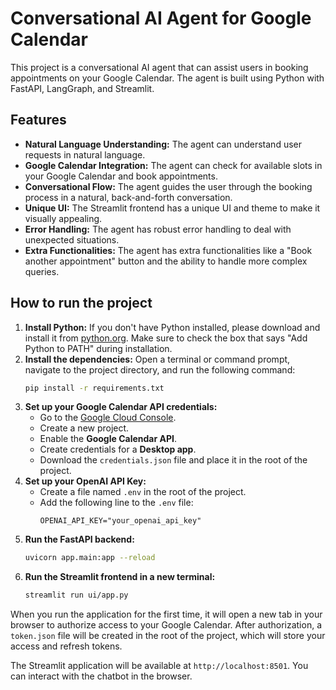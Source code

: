 # Conversational AI Agent for Google Calendar

This project is a conversational AI agent that can assist users in booking appointments on your Google Calendar. The agent is built using Python with FastAPI, LangGraph, and Streamlit.

## Features

-   **Natural Language Understanding:** The agent can understand user requests in natural language.
-   **Google Calendar Integration:** The agent can check for available slots in your Google Calendar and book appointments.
-   **Conversational Flow:** The agent guides the user through the booking process in a natural, back-and-forth conversation.
-   **Unique UI:** The Streamlit frontend has a unique UI and theme to make it visually appealing.
-   **Error Handling:** The agent has robust error handling to deal with unexpected situations.
-   **Extra Functionalities:** The agent has extra functionalities like a "Book another appointment" button and the ability to handle more complex queries.

## How to run the project

1.  **Install Python:** If you don't have Python installed, please download and install it from [python.org](https://www.python.org/downloads/). Make sure to check the box that says "Add Python to PATH" during installation.
2.  **Install the dependencies:** Open a terminal or command prompt, navigate to the project directory, and run the following command:
    ```bash
    pip install -r requirements.txt
    ```
3.  **Set up your Google Calendar API credentials:**
    -   Go to the [Google Cloud Console](https://console.cloud.google.com/).
    -   Create a new project.
    -   Enable the **Google Calendar API**.
    -   Create credentials for a **Desktop app**.
    -   Download the `credentials.json` file and place it in the root of the project.
4.  **Set up your OpenAI API Key:**
    -   Create a file named `.env` in the root of the project.
    -   Add the following line to the `.env` file:
        ```
        OPENAI_API_KEY="your_openai_api_key"
        ```
5.  **Run the FastAPI backend:**
    ```bash
    uvicorn app.main:app --reload
    ```
6.  **Run the Streamlit frontend in a new terminal:**
    ```bash
    streamlit run ui/app.py
    ```

When you run the application for the first time, it will open a new tab in your browser to authorize access to your Google Calendar. After authorization, a `token.json` file will be created in the root of the project, which will store your access and refresh tokens.

The Streamlit application will be available at `http://localhost:8501`. You can interact with the chatbot in the browser. 